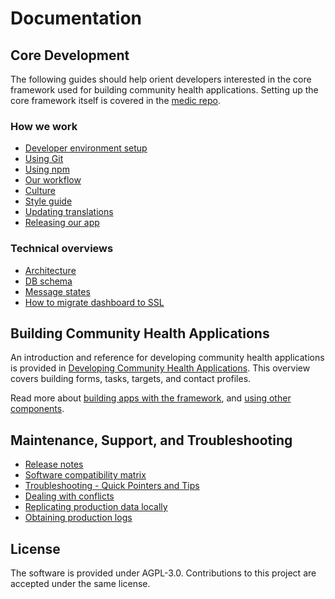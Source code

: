 # Documentation

## Core Development
The following guides should help orient developers interested in the core framework used for building community health applications. Setting up the core framework itself is covered in the [medic repo](https://github.com/medic/medic#easy-deployment).

### How we work
* [Developer environment setup](https://github.com/medic/medic/blob/master/README.md)
* [Using Git](development/using-git.md)
* [Using npm](development/using-npm.md)
* [Our workflow](development/workflow.md)
* [Culture](development/culture.md)
* [Style guide](development/style-guide.md)
* [Updating translations](development/translations.md)
* [Releasing our app](development/releasing.md)

### Technical overviews
* [Architecture](development/architecture.md)
* [DB schema](development/db-schema.md)
* [Message states](user/message-states.md)
* [How to migrate dashboard to SSL](development/update-markets.md)

## Building Community Health Applications
An introduction and reference for developing community health applications is provided in [Developing Community Health Applications](https://github.com/medic/medic-docs/blob/master/configuration/developing-community-health-applications.md). This overview covers building forms, tasks, targets, and contact profiles.

Read more about [building apps with the framework](https://github.com/medic/medic-docs/blob/master/configuration/README.md), and [using other components](https://github.com/medic/medic-docs/blob/master/configuration/README.md#other-components).

## Maintenance, Support, and Troubleshooting
* [Release notes](https://github.com/medic/medic/tree/master/release-notes)
* [Software compatibility matrix](installation/supported-software.md)
* [Troubleshooting - Quick Pointers and Tips](troubleshooting/troubleshooting-quick-pointers.md)
* [Dealing with conflicts](troubleshooting/conflicts.md)
* [Replicating production data locally](troubleshooting/replicating-production-locally.md)
* [Obtaining production logs](troubleshooting/obtaining-logs.md)

## License 
The software is provided under AGPL-3.0. Contributions to this project are accepted under the same license.
